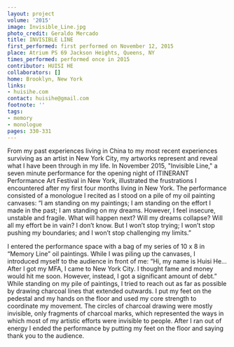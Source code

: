 ```yaml
---
layout: project
volume: '2015'
image: Invisible_Line.jpg
photo_credit: Geraldo Mercado
title: INVISIBLE LINE
first_performed: first performed on November 12, 2015
place: Atrium PS 69 Jackson Heights, Queens, NY
times_performed: performed once in 2015
contributor: HUISI HE
collaborators: []
home: Brooklyn, New York
links:
- huisihe.com
contact: huisihe@gmail.com
footnote: ''
tags:
- memory
- monologue
pages: 330-331
---
```


From my past experiences living in China to my most recent experiences surviving as an artist in New York City, my artworks represent and reveal what I have been through in my life. In November 2015, "Invisible Line," a seven minute performance for the opening night of ITINERANT Performance Art Festival in New York, illustrated the frustrations I encountered after my first four months living in New York. The performance consisted of a monologue I recited as I stood on a pile of my oil painting canvases: “I am standing on my paintings; I am standing on the effort I made in the past; I am standing on my dreams. However, I feel insecure, unstable and fragile. What will happen next? Will my dreams collapse? Will all my effort be in vain? I don’t know. But I won’t stop trying; I won’t stop pushing my boundaries; and I won’t stop challenging my limits.”

I entered the performance space with a bag of my series of 10 x 8 in “Memory Line” oil paintings. While I was piling up the canvases, I introduced myself to the audience in front of me: “Hi, my name is Huisi He... After I got my MFA, I came to New York City. I thought fame and money would hit me soon. However, instead, I got a significant amount of debt.” While standing on my pile of paintings, I tried to reach out as far as possible by drawing charcoal lines that extended outwards. I put my feet on the pedestal and my hands on the floor and used my core strength to coordinate my movement. The circles of charcoal drawing were mostly invisible, only fragments of charcoal marks, which represented the ways in which most of my artistic efforts were invisible to people. After I ran out of energy I ended the performance by putting my feet on the floor and saying thank you to the audience.
